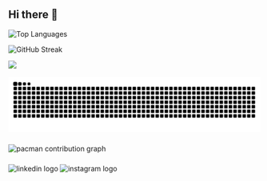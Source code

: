 ## Hi there 👋

![Top Languages](https://github-readme-stats.vercel.app/api/top-langs/?username=kholilapras&layout=compact&langs_count=8&theme=dark)

![GitHub Streak](https://streak-stats.demolab.com?user=kholilapras&theme=dark&hide_border=true)

![](https://komarev.com/ghpvc/?username=kholilapras&color=blue)

<img src="https://raw.githubusercontent.com/kholilapras/kholilapras/output/snake.svg" alt="Snake animation" />

###

<picture>
  <source media="(prefers-color-scheme: dark)" srcset="https://raw.githubusercontent.com/kholilapras/kholilapras/output/pacman-contribution-graph-dark.svg">
  <source media="(prefers-color-scheme: light)" srcset="https://raw.githubusercontent.com/kholilapras/kholilapras/output/pacman-contribution-graph.svg">
  <img alt="pacman contribution graph" src="https://raw.githubusercontent.com/kholilapras/kholilapras/output/pacman-contribution-graph.svg">
</picture>

###

<div align="left">
  <img src="https://raw.githubusercontent.com/maurodesouza/profile-readme-generator/master/src/assets/icons/social/linkedin/default.svg" width="52" height="40" alt="linkedin logo" href="https://www.instagram.com/khlaprs"/>
  <img src="https://raw.githubusercontent.com/maurodesouza/profile-readme-generator/master/src/assets/icons/social/instagram/default.svg" width="52" height="40" alt="instagram logo" href="www.linkedin.com/in/khlaprs"/>
</div>

###



<!--
**kholilapras/kholilapras** is a ✨ _special_ ✨ repository because its `README.md` (this file) appears on your GitHub profile.

Here are some ideas to get you started:

- 🔭 I’m currently working on ...
- 🌱 I’m currently learning ...
- 👯 I’m looking to collaborate on ...
- 🤔 I’m looking for help with ...
- 💬 Ask me about ...
- 📫 How to reach me: ...
- 😄 Pronouns: ...
- ⚡ Fun fact: ...
-->
